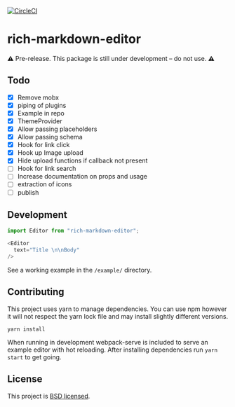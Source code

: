 [![CircleCI](https://circleci.com/gh/outline/rich-markdown-editor.svg?style=svg)](https://circleci.com/gh/outline/rich-markdown-editor)

# rich-markdown-editor

⚠️ Pre-release. This package is still under development – do not use. ⚠️

## Todo

- [x] Remove mobx
- [x] piping of plugins
- [x] Example in repo
- [x] ThemeProvider
- [x] Allow passing placeholders
- [x] Allow passing schema
- [x] Hook for link click
- [x] Hook up Image upload
- [x] Hide upload functions if callback not present
- [ ] Hook for link search
- [ ] Increase documentation on props and usage
- [ ] extraction of icons
- [ ] publish

## Development

```javascript
import Editor from "rich-markdown-editor";

<Editor
  text="Title \n\nBody"
/>
```

See a working example in the `/example/` directory.

## Contributing

This project uses yarn to manage dependencies. You can use npm however it will not respect the yarn lock file and may install slightly different versions.

```
yarn install
```

When running in development webpack-serve is included to serve an example editor with hot reloading. After installing dependencies run `yarn start` to get going.

## License

This project is [BSD licensed](/blob/master/LICENSE).